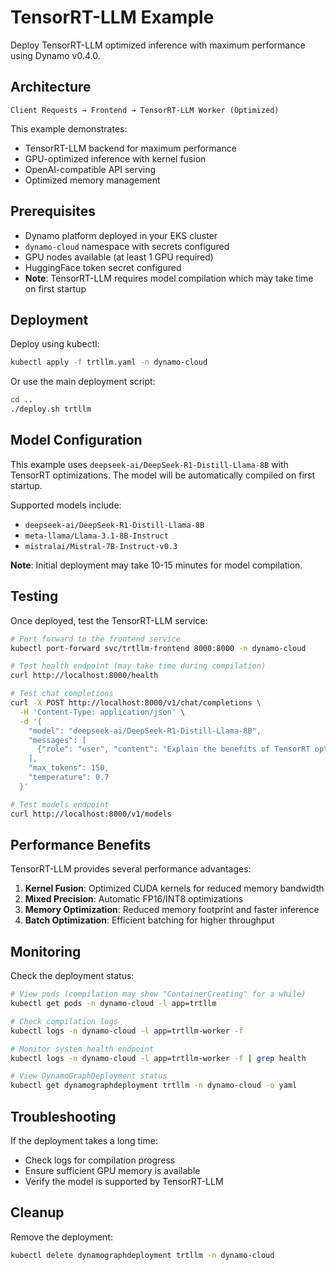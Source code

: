 # TensorRT-LLM Example

Deploy TensorRT-LLM optimized inference with maximum performance using Dynamo v0.4.0.

## Architecture

```text
Client Requests → Frontend → TensorRT-LLM Worker (Optimized)
```

This example demonstrates:
- TensorRT-LLM backend for maximum performance
- GPU-optimized inference with kernel fusion
- OpenAI-compatible API serving
- Optimized memory management

## Prerequisites

- Dynamo platform deployed in your EKS cluster
- `dynamo-cloud` namespace with secrets configured
- GPU nodes available (at least 1 GPU required)
- HuggingFace token secret configured
- **Note**: TensorRT-LLM requires model compilation which may take time on first startup

## Deployment

Deploy using kubectl:

```bash
kubectl apply -f trtllm.yaml -n dynamo-cloud
```

Or use the main deployment script:

```bash
cd ..
./deploy.sh trtllm
```

## Model Configuration

This example uses `deepseek-ai/DeepSeek-R1-Distill-Llama-8B` with TensorRT optimizations. The model will be automatically compiled on first startup.

Supported models include:
- `deepseek-ai/DeepSeek-R1-Distill-Llama-8B`
- `meta-llama/Llama-3.1-8B-Instruct`
- `mistralai/Mistral-7B-Instruct-v0.3`

**Note**: Initial deployment may take 10-15 minutes for model compilation.

## Testing

Once deployed, test the TensorRT-LLM service:

```bash
# Port forward to the frontend service
kubectl port-forward svc/trtllm-frontend 8000:8000 -n dynamo-cloud

# Test health endpoint (may take time during compilation)
curl http://localhost:8000/health

# Test chat completions
curl -X POST http://localhost:8000/v1/chat/completions \
  -H 'Content-Type: application/json' \
  -d '{
    "model": "deepseek-ai/DeepSeek-R1-Distill-Llama-8B",
    "messages": [
      {"role": "user", "content": "Explain the benefits of TensorRT optimization"}
    ],
    "max_tokens": 150,
    "temperature": 0.7
  }'

# Test models endpoint
curl http://localhost:8000/v1/models
```

## Performance Benefits

TensorRT-LLM provides several performance advantages:

1. **Kernel Fusion**: Optimized CUDA kernels for reduced memory bandwidth
2. **Mixed Precision**: Automatic FP16/INT8 optimizations
3. **Memory Optimization**: Reduced memory footprint and faster inference
4. **Batch Optimization**: Efficient batching for higher throughput

## Monitoring

Check the deployment status:

```bash
# View pods (compilation may show "ContainerCreating" for a while)
kubectl get pods -n dynamo-cloud -l app=trtllm

# Check compilation logs
kubectl logs -n dynamo-cloud -l app=trtllm-worker -f

# Monitor system health endpoint
kubectl logs -n dynamo-cloud -l app=trtllm-worker -f | grep health

# View DynamoGraphDeployment status
kubectl get dynamographdeployment trtllm -n dynamo-cloud -o yaml
```

## Troubleshooting

If the deployment takes a long time:
- Check logs for compilation progress
- Ensure sufficient GPU memory is available
- Verify the model is supported by TensorRT-LLM

## Cleanup

Remove the deployment:

```bash
kubectl delete dynamographdeployment trtllm -n dynamo-cloud
```
